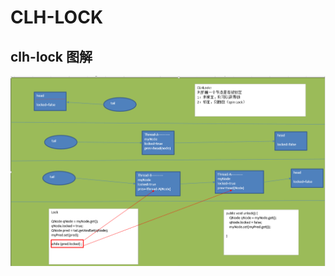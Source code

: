 # CLH-LOCK

## clh-lock 图解
![image](https://raw.githubusercontent.com/ywendy/wendy-parent/master/img/clh/clh.png)

